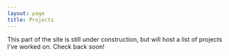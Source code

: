 ```yaml
---
layout: page
title: Projects
---
```


This part of the site is still under construction, but will host a list of projects I've worked on. Check back soon!
